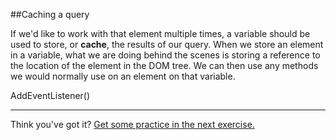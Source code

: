 



##Caching a query

If we'd like to work with that element multiple times, a variable should be used to store, or **cache**, the results of our query. When we store an element in a variable, what we are doing behind the scenes is storing a reference to the location of the element in the DOM tree. We can then use any methods we would normally use on an element on that variable.

AddEventListener()

---

Think you've got it? [Get some practice in the next exercise.](11_exercise.md)
